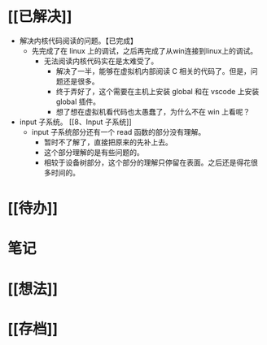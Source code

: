 # [[已解决]]
- 解决内核代码阅读的问题。【已完成】
	- 先完成了在 linux 上的调试，之后再完成了从win连接到linux上的调试。
		- 无法阅读内核代码实在是太难受了。 
			- 解决了一半，能够在虚拟机内部阅读 C 相关的代码了。但是，问题还是很多。
			- 终于弄好了，这个需要在主机上安装 global 和在 vscode 上安装 global 插件。
			- 想了想在虚拟机看代码也太愚蠢了，为什么不在 win 上看呢？
- input 子系统。 [[8、Input 子系统]] 
	- input 子系统部分还有一个 read 函数的部分没有理解。
		- 暂时不了解了，直接把原来的先补上去。
		- 这个部分理解的是有些问题的。
		- 相较于设备树部分，这个部分的理解只停留在表面。之后还是得花很多时间的。
# [[待办]]

# 笔记



# [[想法]]


# [[存档]]